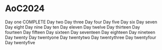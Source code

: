 # AoC2024
Day one COMPLETE
Day two
Day three
Day four
Day five
Day six
Day seven
Day eight
Day nine
Day ten
Day eleven
Day twelve
Day thirteen
Day fourteen
Day fifteen
Day sixteen
Day seventeen
Day eighteen
Day nineteen
Day twenty
Day twentyone
Day twentytwo
Day twentythree
Day twentyfour
Day twentyfive
